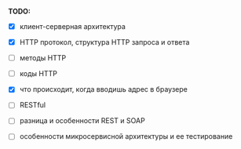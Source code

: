**TODO:**

- [x]  клиент-серверная архитектура
- [x]  HTTP протокол, структура HTTP запроса и ответа
- [ ]  методы HTTP
- [ ]  коды HTTP
- [x]  что происходит, когда вводишь адрес в браузере
- [ ]  RESTful 
- [ ]  разница и особенности REST и SOAP
- [ ]  особенности микросервисной архитектуры и ее тестирование

